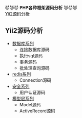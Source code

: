 
:smiling_imp::smiling_imp::smiling_imp:
**PHP各种框架源码分析** 
:smiling_imp::smiling_imp::smiling_imp:  
[Yii2源码分析](#Yii2源码分析)










## Yii2源码分析
* [数据库系列](#数据库系列)
  * 连接数据库源码
  * 执行sql源码
  * 事务源码
  * 批处理查询源码
* [redis系列](#redis系列)
  * Connection源码
* [安全系列](#安全系列)
  * 用户认证源码
* [模型层系列](#模型层系列)
  * Model源码
  * ActiveRecord源码

